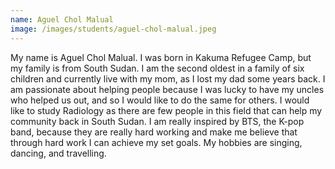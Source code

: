 ```yaml
---
name: Aguel Chol Malual
image: /images/students/aguel-chol-malual.jpeg
---
```


My name is Aguel Chol Malual. I was born in Kakuma Refugee Camp, but my family is from South Sudan. I am the second oldest in a family of six children and currently live with my mom, as I lost my dad some years back. I am passionate about helping people because I was lucky to have my uncles who helped us out, and so I would like to do the same for others. I would like to study Radiology as there are few people in this field that can help my community back in South Sudan. I am really inspired by BTS, the K-pop band, because they are really hard working and make me believe that through hard work I can achieve my set goals. My hobbies are singing, dancing, and travelling.
